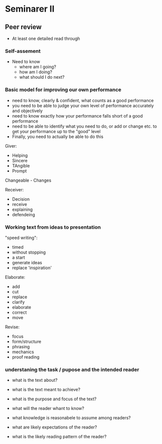 # Seminarer II

## Peer review
- At least one detailed read through

### Self-assement
- Need to know
    - where am I going?
    - how am I doing?
    - what should I do next?
### Basic model for improving our own performance
- need to know, clearly & confident, what counts as a good performance 
- you need to be able to judge your own level of performance accurately and objectively 
- need to know exactly how your performance falls short of a good performance 
- need to be able to identify what you need to do, or add or change etc. to get your performance up to the "good" level 
- Finally, you need to actually be able to do this

Giver:
- Helping
- Sincere
- TAngible
- Prompt

Changeable - Changes

Receiver:
- Decision
- receive 
- explaining
- defendeing 

### Working text from ideas to presentation
"speed writing":
- timed
- without stopping
- a start
- generate ideas
- replace 'inspiration'

Elaborate:
- add
- cut
- replace
- clarify
- elaborate
- correct
- move

Revise:
- focus
- form/structure
- phrasing
- mechanics
- proof reading

### understaning the task / pupose and the intended reader
- what is the text about?
- what is the text meant to achieve?
- what is the purpose and focus of the text?

- what will the reader whant to know?
- what knowledge is reasonabele to assume among readers?
- what are likely expectations of the reader?
- what is the likely reading pattern of the reader?

